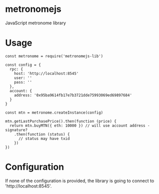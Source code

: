 # metronomejs
JavaScript metronome library

# Usage

```
const metronome = require('metronomejs-lib')

const config = {
  rpc: {
    host: 'http://localhost:8545'
    user: ''
    pass: ''
  },
  account: {
    address: '0x95ba9614fb17e7b3721dde75993069ed69897684'
  }
}

const mtn = metronome.createInstance(config)

mtn.getLastPurchasePrice().then(function (price) {
  return mtn.buyMTN({ eth: 10000 }) // will use account address - signature?
    .then(function (status) {
      // status may have txid
    })
})
```

# Configuration

If none of the configuration is provided, the library is going to connect to 'http://localhost:8545'.